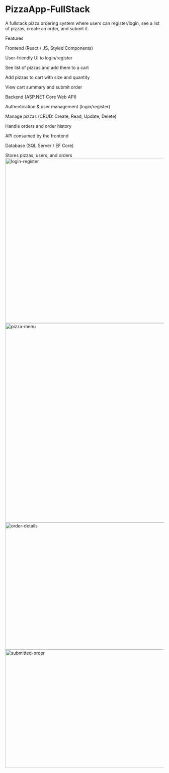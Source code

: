 # PizzaApp-FullStack
A fullstack pizza ordering system where users can register/login, see a list of pizzas, create an order, and submit it.

Features

Frontend (React / JS, Styled Components)

User-friendly UI to login/register

See list of pizzas and add them to a cart

Add pizzas to cart with size and quantity

View cart summary and submit order

Backend (ASP.NET Core Web API)

Authentication & user management (login/register)

Manage pizzas (CRUD: Create, Read, Update, Delete)

Handle orders and order history

API consumed by the frontend

Database (SQL Server / EF Core)

Stores pizzas, users, and orders
<img width="700" height="525" alt="login-register" src="https://github.com/user-attachments/assets/55b105d8-4daa-4111-8012-6254064e1da7" /><img width="1176" height="634" alt="pizza-menu" src="https://github.com/user-attachments/assets/e70a9006-e8f2-4b04-9520-475c5217d2a0" />
<img width="1186" height="404" alt="order-details" src="https://github.com/user-attachments/assets/75a729e9-8369-433a-bd40-239b28e2e714" />
<img width="1071" height="376" alt="submitted-order" src="https://github.com/user-attachments/assets/daf69dd6-671f-482a-b674-0d28936d748a" />

